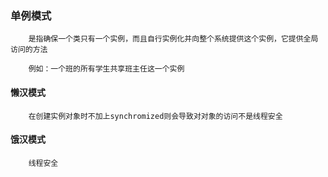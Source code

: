 ### 单例模式
        是指确保一个类只有一个实例，而且自行实例化并向整个系统提供这个实例，它提供全局访问的方法
        
        例如：一个班的所有学生共享班主任这一个实例
#### 懒汉模式
        在创建实例对象时不加上synchromized则会导致对对象的访问不是线程安全
        
#### 饿汉模式
        线程安全